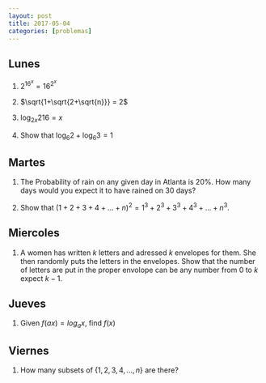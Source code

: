 ```yaml
---
layout: post
title: 2017-05-04
categories: [problemas]
---
```


## Lunes

1. $2^{16^x} = 16^{2^x}$

2. $\sqrt{1+\sqrt{2+\sqrt{n}}} = 2$

3. $\log_{2x} 216 = x$

4. Show that $\log_6 2 + \log_6 3 = 1$

## Martes

1. The Probability of rain on any given day in Atlanta is 20%. How many days would you expect it to have rained on 30 days?

2. Show that $(1 + 2 + 3 + 4 + ... + n )^2 = 1^3 + 2^3 + 3^3 + 4^3 + ... + n^3$.

## Miercoles

1. A women has written $k$ letters and adressed $k$ envelopes for them. She then randomly puts the letters in the envelopes. Show that the number of letters are put in the proper envolope can be any number from $0$ to $k$ expect $k - 1$.

## Jueves

1. Given $f(ax) = log_a x$,  find $f(x)$

## Viernes

1. How many subsets of $\{1,2,3,4,...,n\}$ are there?
